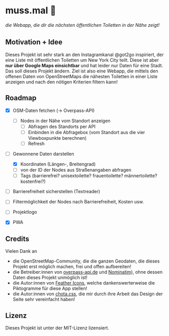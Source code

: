 # muss.mal 🚽 
###### die Webapp, die dir die nächsten öffentlichen Toiletten in der Nähe zeigt!

## Motivation + Idee

Dieses Projekt ist sehr stark an den Instagramkanal @got2go inspiriert, der eine Liste mit öffentlichen Toiletten um New York City teilt. Diese ist aber **nur über Google Maps einsichtbar** und hat leider nur Daten für eine Stadt. Das soll dieses Projekt ändern. Ziel ist also eine Webapp, die mittels den offenen Daten von OpenStreetMaps die nähesten Toiletten in einer Liste anzeigen und nach den nötigen Kriterien filtern kann!

## Roadmap
- [x] OSM-Daten fetchen (-> Overpass-API)
    - [ ] Nodes in der Nähe vom Standort anzeigen
        - [ ] Abfragen des Standorts per API
        - [ ] Einbinden in die Abfragebox (vom Standort aus die vier Viewboxpunkte berechnen)
        - [ ] Refresh
- [ ] Gewonnene Daten darstellen
    - [x] Koordinaten (Längen-, Breitengrad)
    - [ ] von der ID der Nodes aus Straßenangaben abfragen 
    - [ ] Tags (barrierefrei? unisextoilette? frauentoilette? männertoilette? kostenfrei?)
- [ ] Barrierefreiheit sicherstellen (Textreader)

- [ ] Filtermöglichkeit der Nodes nach Barrierefreiheit, Kosten usw.
- [ ] Projektlogo
- [x] PWA

## Credits 
Vielen Dank an
- die OpenStreetMap-Community, die die ganzen Geodaten, die dieses Projekt erst möglich machen, frei und offen aufbereiten!
- die Betreiber:innen von [overpass-api.de](overpass-api.de) und [Nominatim](nominatim.org)), ohne dessen Daten dieses Projekt unmöglich ist!
-  die Autor:innen von [Feather Icons](https://github.com/feathericons/feather), welche dankenswerterweise die Piktogramme für diese App stellen!
- die Autor:innen von [chota.css](https://github.com/jenil/chota), die mir durch ihre Arbeit das Design der Seite sehr vereinfacht haben!

## Lizenz
Dieses Projekt ist unter der MIT-Lizenz lizensiert.